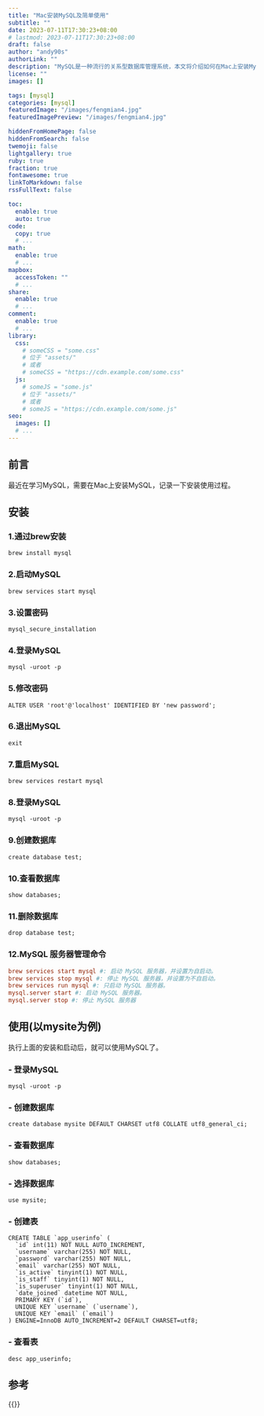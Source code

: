```yaml
---
title: "Mac安装MySQL及简单使用"
subtitle: ""
date: 2023-07-11T17:30:23+08:00
# lastmod: 2023-07-11T17:30:23+08:00
draft: false
author: "andy90s"
authorLink: ""
description: "MySQL是一种流行的关系型数据库管理系统，本文将介绍如何在Mac上安装MySQL并创建数据库和表格。"
license: ""
images: []

tags: [mysql]
categories: [mysql]
featuredImage: "/images/fengmian4.jpg"
featuredImagePreview: "/images/fengmian4.jpg"

hiddenFromHomePage: false
hiddenFromSearch: false
twemoji: false
lightgallery: true
ruby: true
fraction: true
fontawesome: true
linkToMarkdown: false
rssFullText: false

toc:
  enable: true
  auto: true
code:
  copy: true
  # ...
math:
  enable: true
  # ...
mapbox:
  accessToken: ""
  # ...
share:
  enable: true
  # ...
comment:
  enable: true
  # ...
library:
  css:
    # someCSS = "some.css"
    # 位于 "assets/"
    # 或者
    # someCSS = "https://cdn.example.com/some.css"
  js:
    # someJS = "some.js"
    # 位于 "assets/"
    # 或者
    # someJS = "https://cdn.example.com/some.js"
seo:
  images: []
  # ...
---
```

<!--more-->

## 前言
最近在学习MySQL，需要在Mac上安装MySQL，记录一下安装使用过程。

## 安装
### 1.通过brew安装
```shell
brew install mysql
```
### 2.启动MySQL
```shell
brew services start mysql
```
### 3.设置密码
```shell
mysql_secure_installation
```
### 4.登录MySQL
```shell
mysql -uroot -p
```
### 5.修改密码
```shell
ALTER USER 'root'@'localhost' IDENTIFIED BY 'new password';
```
### 6.退出MySQL
```shell
exit
```
### 7.重启MySQL
```shell
brew services restart mysql
```
### 8.登录MySQL
```shell
mysql -uroot -p
```
### 9.创建数据库
```shell
create database test;
```
### 10.查看数据库
```shell
show databases;
```
### 11.删除数据库
```shell
drop database test;
```
### 12.MySQL 服务器管理命令
```toml
brew services start mysql #: 启动 MySQL 服务器，并设置为自启动。
brew services stop mysql #: 停止 MySQL 服务器，并设置为不自启动。
brew services run mysql #: 只启动 MySQL 服务器。
mysql.server start #: 启动 MySQL 服务器。
mysql.server stop #: 停止 MySQL 服务器
```

## 使用(以mysite为例)

执行上面的安装和启动后，就可以使用MySQL了。
### - 登录MySQL
```shell
mysql -uroot -p
```
### - 创建数据库
```shell
create database mysite DEFAULT CHARSET utf8 COLLATE utf8_general_ci;
```
### - 查看数据库
```shell
show databases;
```
### - 选择数据库
```shell
use mysite;
```

### - 创建表
```shell
CREATE TABLE `app_userinfo` (
  `id` int(11) NOT NULL AUTO_INCREMENT,
  `username` varchar(255) NOT NULL,
  `password` varchar(255) NOT NULL,
  `email` varchar(255) NOT NULL,
  `is_active` tinyint(1) NOT NULL,
  `is_staff` tinyint(1) NOT NULL,
  `is_superuser` tinyint(1) NOT NULL,
  `date_joined` datetime NOT NULL,
  PRIMARY KEY (`id`),
  UNIQUE KEY `username` (`username`),
  UNIQUE KEY `email` (`email`)
) ENGINE=InnoDB AUTO_INCREMENT=2 DEFAULT CHARSET=utf8;
```
### - 查看表
```shell
desc app_userinfo;
```

## 参考
{{<link href="https://www.sjkjc.com/mysql/install-on-macos/" content="【Mac安装MySQL】">}}